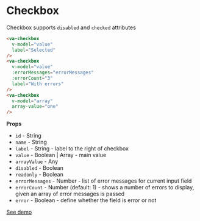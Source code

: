 # Checkbox

Сheckbox supports `disabled` and `checked` attributes

```html
<va-checkbox
  v-model="value"
  label="Selected"
/>
<va-checkbox
  v-model="value"
  :errorMessages="errorMessages"
  :errorCount="3"
  label="With errors"
/>
<va-checkbox
  v-model="array"
  array-value="one"
/>
```

**Props**
* `id` - String
* `name` - String
* `label` - String - label to the right of checkbox
* `value` - Boolean | Array - main value
* `arrayValue` - Any
* `disabled` - Boolean
* `readonly` - Boolean
* `errorMessages` - Number - list of error messages for current input field
* `errorCount` - Number (default: 1) - shows a number of errors to display, given an array of error messages is passed
* `error` - Boolean - define whether the field is error or not

[See demo](http://vuestic.epicmax.co/#/admin/forms/form-elements)

